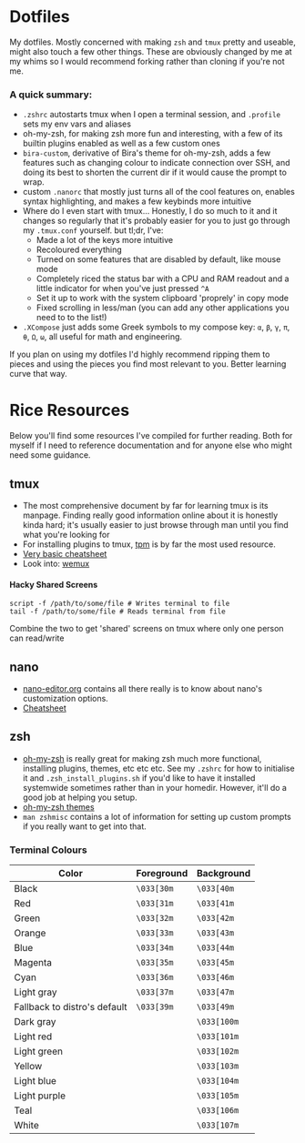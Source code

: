 # Dotfiles
My dotfiles. Mostly concerned with making `zsh` and `tmux` pretty and useable, might also touch a few other things. These are obviously changed by me at my whims so I would recommend forking rather than cloning if you're not me.

### A quick summary:
* `.zshrc` autostarts tmux when I open a terminal session, and `.profile` sets my env vars and aliases
* oh-my-zsh, for making zsh more fun and interesting, with a few of its builtin plugins enabled as well as a few custom ones
* `bira-custom`, derivative of Bira's theme for oh-my-zsh, adds a few features such as changing colour to indicate connection over SSH, and doing its best to shorten the current dir if it would cause the prompt to wrap.
* custom `.nanorc` that mostly just turns all of the cool features on, enables syntax highlighting, and makes a few keybinds more intuitive
* Where do I even start with tmux... Honestly, I do so much to it and it changes so regularly that it's probably easier for you to just go through my `.tmux.conf` yourself. but tl;dr, I've:
	* Made a lot of the keys more intuitive
	* Recoloured everything
	* Turned on some features that are disabled by default, like mouse mode
	* Completely riced the status bar with a CPU and RAM readout and a little indicator for when you've just pressed `^A`
	* Set it up to work with the system clipboard 'proprely' in copy mode
	* Fixed scrolling in less/man (you can add any other applications you need to to the list!)
* `.XCompose` just adds some Greek symbols to my compose key: `α`, `β`, `γ`, `π`, `θ`, `Ω`, `ω`, all useful for math and engineering.

If you plan on using my dotfiles I'd highly recommend ripping them to pieces and using the pieces you find most relevant to you. Better learning curve that way.

# Rice Resources
Below you'll find some resources I've compiled for further reading. Both for myself if I need to reference documentation and for anyone else who might need some guidance.
## tmux
* The most comprehensive document by far for learning tmux is its manpage. Finding really good information online about it is honestly kinda hard; it's usually easier to just browse through man until you find what you're looking for
* For installing plugins to tmux, [tpm](https://github.com/tmux-plugins/tpm) is by far the most used resource.
* [Very basic cheatsheet](https://tmuxcheatsheet.com/)
* Look into: [wemux](https://github.com/zolrath/wemux)
#### Hacky Shared Screens
```
script -f /path/to/some/file # Writes terminal to file
tail -f /path/to/some/file # Reads terminal from file
```
Combine the two to get 'shared' screens on tmux where only one person can read/write
## nano
* [nano-editor.org](https://www.nano-editor.org/) contains all there really is to know about nano's customization options.
* [Cheatsheet](https://www.nano-editor.org/dist/latest/nanorc.5.html)
## zsh
* [oh-my-zsh](https://github.com/ohmyzsh/ohmyzsh) is really great for making zsh much more functional, installing plugins, themes, etc etc etc. See my `.zshrc` for how to initialise it and `.zsh_install_plugins.sh` if you'd like to have it installed systemwide sometimes rather than in your homedir. However, it'll do a good job at helping you setup.
* [oh-my-zsh themes](https://github.com/ohmyzsh/ohmyzsh/wiki/Themes)
* `man zshmisc` contains a lot of information for setting up custom prompts if you really want to get into that.
### Terminal Colours
| Color                        | Foreground | Background  |
|  --------------------------- | ---------- |------------ |
| Black                        | `\033[30m` | `\033[40m`  |
| Red                          | `\033[31m` | `\033[41m`  |
| Green                        | `\033[32m` | `\033[42m`  |
| Orange                       | `\033[33m` | `\033[43m`  |
| Blue                         | `\033[34m` | `\033[44m`  |
| Magenta                      | `\033[35m` | `\033[45m`  |
| Cyan                         | `\033[36m` | `\033[46m`  |
| Light gray                   | `\033[37m` | `\033[47m`  |
| Fallback to distro's default | `\033[39m` | `\033[49m`  |
| Dark gray                    |           	| `\033[100m` |
| Light red                    |           	| `\033[101m` |
| Light green 	               |            | `\033[102m` |
| Yellow                       |          	| `\033[103m` |
| Light blue 	                 |            | `\033[104m` |
| Light purple                 |          	| `\033[105m` |
| Teal                         |          	| `\033[106m` |
| White                        |          	| `\033[107m` |

